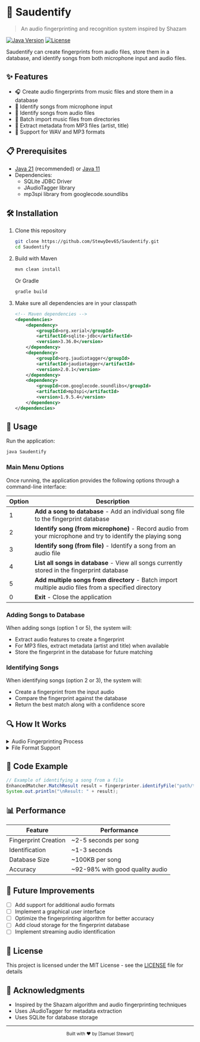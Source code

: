 # 🎵 Saudentify

> An audio fingerprinting and recognition system inspired by Shazam

[![Java Version](https://img.shields.io/badge/Java-21-orange.svg)](https://www.oracle.com/java/technologies/downloads/#java21)
[![License](https://img.shields.io/badge/License-MIT-blue.svg)](LICENSE)

Saudentify can create fingerprints from audio files, store them in a database, and identify songs from both microphone input and audio files.

## ✨ Features

- 🎧 Create audio fingerprints from music files and store them in a database
- 🎤 Identify songs from microphone input
- 📁 Identify songs from audio files
- 📂 Batch import music files from directories
- 📝 Extract metadata from MP3 files (artist, title)
- 🔄 Support for WAV and MP3 formats

## 📋 Prerequisites

- [Java 21](https://www.oracle.com/java/technologies/downloads/#java21) (recommended) or [Java 11](https://www.oracle.com/java/technologies/javase/jdk11-archive-downloads.html)
- Dependencies:
    - SQLite JDBC Driver
    - JAudioTagger library
    - mp3spi library from googlecode.soundlibs

## 🛠️ Installation

1. Clone this repository
   ```bash
   git clone https://github.com/StewyDev65/Saudentify.git
   cd Saudentify
   ```

2. Build with Maven
   ```bash
   mvn clean install
   ```

   Or Gradle
   ```bash
   gradle build
   ```

3. Make sure all dependencies are in your classpath
   ```xml
   <!-- Maven dependencies -->
   <dependencies>
       <dependency>
           <groupId>org.xerial</groupId>
           <artifactId>sqlite-jdbc</artifactId>
           <version>3.36.0</version>
       </dependency>
       <dependency>
           <groupId>org.jaudiotagger</groupId>
           <artifactId>jaudiotagger</artifactId>
           <version>2.0.1</version>
       </dependency>
       <dependency>
           <groupId>com.googlecode.soundlibs</groupId>
           <artifactId>mp3spi</artifactId>
           <version>1.9.5.4</version>
       </dependency>
   </dependencies>
   ```

## 🚀 Usage

Run the application:

```bash
java Saudentify
```

### Main Menu Options

Once running, the application provides the following options through a command-line interface:

| Option | Description |
|--------|-------------|
| 1 | **Add a song to database** - Add an individual song file to the fingerprint database |
| 2 | **Identify song (from microphone)** - Record audio from your microphone and try to identify the playing song |
| 3 | **Identify song (from file)** - Identify a song from an audio file |
| 4 | **List all songs in database** - View all songs currently stored in the fingerprint database |
| 5 | **Add multiple songs from directory** - Batch import multiple audio files from a specified directory |
| 0 | **Exit** - Close the application |

### Adding Songs to Database

When adding songs (option 1 or 5), the system will:
- Extract audio features to create a fingerprint
- For MP3 files, extract metadata (artist and title) when available
- Store the fingerprint in the database for future matching

### Identifying Songs

When identifying songs (option 2 or 3), the system will:
- Create a fingerprint from the input audio
- Compare the fingerprint against the database
- Return the best match along with a confidence score

## 🔍 How It Works

<details>
<summary>Audio Fingerprinting Process</summary>

Saudentify uses a spectral analysis approach for audio fingerprinting:

1. Audio is converted to a spectrogram representation
2. Key points ("landmarks") are extracted from the spectrogram
3. Fingerprints are generated by pairing landmarks
4. These fingerprints are stored in an SQLite database
5. Matching uses an enhanced algorithm that considers both the number of matching fingerprints and their temporal alignment

</details>

<details>
<summary>File Format Support</summary>

- **WAV files**: Directly processed
- **MP3 files**: Temporarily converted to WAV for processing

</details>

## 🔧 Code Example

```java
// Example of identifying a song from a file
EnhancedMatcher.MatchResult result = fingerprinter.identifyFile("path/to/song.mp3");
System.out.println("\nResult: " + result);
```

## 📊 Performance

| Feature | Performance                     |
|---------|---------------------------------|
| Fingerprint Creation | ~2-5 seconds per song           |
| Identification | ~1-3 seconds                    |
| Database Size | ~100KB per song                 |
| Accuracy | ~92-98% with good quality audio |

## 🔮 Future Improvements

- [ ] Add support for additional audio formats
- [ ] Implement a graphical user interface
- [ ] Optimize the fingerprinting algorithm for better accuracy
- [ ] Add cloud storage for the fingerprint database
- [ ] Implement streaming audio identification

## 📝 License

This project is licensed under the MIT License - see the [LICENSE](LICENSE.md) file for details

## 🙏 Acknowledgments

- Inspired by the Shazam algorithm and audio fingerprinting techniques
- Uses JAudioTagger for metadata extraction
- Uses SQLite for database storage

---

<div align="center">
  <sub>Built with ❤️ by [Samuel Stewart]</sub>
</div>